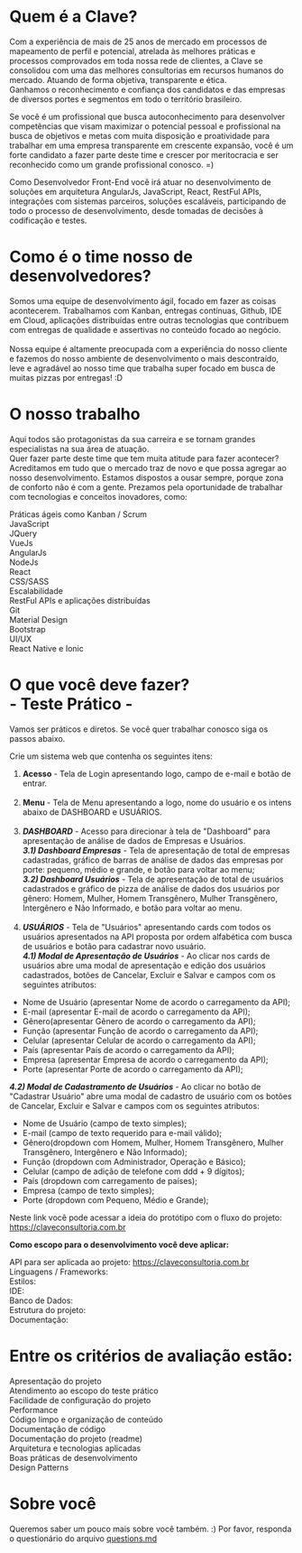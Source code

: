 # Quem é a Clave?
Com a experiência de mais de 25 anos de mercado em processos de mapeamento de perfil e potencial, atrelada às melhores práticas e processos comprovados em toda nossa rede de clientes, a Clave se consolidou com uma das melhores consultorias em recursos humanos do mercado. Atuando de forma objetiva, transparente e ética. <br>
Ganhamos o reconhecimento e confiança dos candidatos e das empresas de diversos portes e segmentos em todo o território brasileiro.

Se você é um profissional que busca autoconhecimento para desenvolver competências que visam maximizar o potencial pessoal e profissional na busca de objetivos e metas com muita disposição e proatividade para trabalhar em uma empresa transparente em crescente expansão, você é um forte candidato a fazer parte deste time e crescer por meritocracia e ser reconhecido como um grande profissional conosco. =)

Como Desenvolvedor Front-End você irá atuar no desenvolvimento de soluções em arquitetura AngularJs, JavaScript, React, RestFul APIs, integrações com sistemas parceiros, soluções escaláveis, participando de todo o processo de desenvolvimento, desde tomadas de decisões à codificação e testes.

# Como é o time nosso de desenvolvedores?
Somos uma equipe de desenvolvimento ágil, focado em fazer as coisas acontecerem. Trabalhamos com Kanban, entregas contínuas, Github, IDE em Cloud, aplicações distribuídas entre outras tecnologias que contribuem com entregas de qualidade e assertivas no conteúdo focado ao negócio.<br><br>
Nossa equipe é altamente preocupada com a experiência do nosso cliente e fazemos do nosso ambiente de desenvolvimento o mais descontraído, leve e agradável ao nosso time que trabalha super focado em busca de muitas pizzas por entregas! :D

# O nosso trabalho
Aqui todos são protagonistas da sua carreira e se tornam grandes especialistas na sua área de atuação. <br>
Quer fazer parte deste time que tem muita atitude para fazer acontecer? <br>
Acreditamos em tudo que o mercado traz de novo e que possa agregar ao nosso desenvolvimento. Estamos dispostos a ousar sempre, porque zona de conforto não é com a gente.
Prezamos pela oportunidade de trabalhar com tecnologias e conceitos inovadores, como:

Práticas ágeis como Kanban / Scrum<br>
JavaScript<br>
JQuery<br>
VueJs<br>
AngularJs<br>
NodeJs<br>
React<br>
CSS/SASS<br>
Escalabilidade<br>
RestFul APIs e aplicações distribuídas<br>
Git<br>
Material Design<br>
Bootstrap<br>
UI/UX<br>
React Native e Ionic<br>

# O que você deve fazer? <br>- Teste Prático -
Vamos ser práticos e diretos. Se você quer trabalhar conosco siga os passos abaixo.<br>

Crie um sistema web que contenha os seguintes itens:<br>

1) <b>Acesso</b> - Tela de Login apresentando logo, campo de e-mail e botão de entrar.<br><br>
2) <b>Menu</b> - Tela de Menu apresentando a logo, nome do usuário e os intens abaixo de DASHBOARD e USUÁRIOS.<br><br>
3) <b><i>DASHBOARD</i></b> - Acesso para direcionar à tela de "Dashboard" para apresentação de análise de dados de Empresas e Usuários.<br>
<b><i>3.1) Dashboard Empresas</i></b> - Tela de apresentação de total de empresas cadastradas, gráfico de barras de análise de dados das empresas por porte: pequeno, médio e grande, e botão para voltar ao menu; <br>
<b><i>3.2) Dashboard Usuários</i></b> - Tela de apresentação de total de usuários cadastrados e gráfico de pizza de análise de dados dos usuários por gênero: Homem, Mulher, Homem Transgênero, Mulher Transgênero, Intergênero e Não Informado, e botão para voltar ao menu.<br><br>
4) <b><i>USUÁRIOS</b></i> - Tela de "Usuários" apresentando cards com todos os usuários apresentados na API proposta por ordem alfabética com busca de usuários e botão para cadastrar novo usuário.<br>
<b><i>4.1) Modal de Apresentação de Usuários</i></b> - Ao clicar nos cards de usuários abre uma modal de apresentação e edição dos usuários cadastrados, botões de Cancelar, Excluir e Salvar e campos com os seguintes atributos: <br>
- Nome de Usuário (apresentar Nome de acordo o carregamento da API);<br>
- E-mail (apresentar E-mail de acordo o carregamento da API);<br>
- Gênero(apresentar Gênero de acordo o carregamento da API);<br>
- Função (apresentar Função de acordo o carregamento da API);<br>
- Celular (apresentar Celular de acordo o carregamento da API);<br> 
- País (apresentar País de acordo o carregamento da API);<br>
- Empresa (apresentar Empresa de acordo o carregamento da API);<br>
- Porte (apresentar Porte de acordo o carregamento da API);<br>

<b><i>4.2) Modal de Cadastramento de Usuários</i></b> - Ao clicar no botão de "Cadastrar Usuário" abre uma modal de cadastro de usuário com os botões de Cancelar, Excluir e Salvar e campos com os seguintes atributos: <br>
- Nome de Usuário (campo de texto simples);<br>
- E-mail (campo de texto requerido para e-mail válido);<br>
- Gênero(dropdown com Homem, Mulher, Homem Transgênero, Mulher Transgênero, Intergênero e Não Informado);<br>
- Função (dropdown com Administrador, Operação e Básico);<br>
- Celular (campo de adição de telefone com ddd + 9 dígitos);<br> 
- País (dropdown com carregamento de países);<br>
- Empresa (campo de texto simples);<br>
- Porte (dropdown com Pequeno, Médio e Grande);<br>

Neste link você pode acessar a ideia do protótipo com o fluxo do projeto: https://claveconsultoria.com.br

<b>Como escopo para o desenvolvimento você deve aplicar:</b>

API para ser aplicada ao projeto: https://claveconsultoria.com.br<br>
Linguagens / Frameworks: <br>
Estilos: <br>
IDE: <br>
Banco de Dados:<br>
Estrutura do projeto: <br>
Documentação: <br>

# Entre os critérios de avaliação estão:

Apresentação do projeto<br>
Atendimento ao escopo do teste prático<br>
Facilidade de configuração do projeto<br>
Performance<br>
Código limpo e organização de conteúdo<br>
Documentação de código<br>
Documentação do projeto (readme)<br>
Arquitetura e tecnologias aplicadas<br>
Boas práticas de desenvolvimento<br>
Design Patterns<br>


# Sobre você
Queremos saber um pouco mais sobre você também. :) Por favor, responda o questionário do arquivo <a href="https://github.com/DesenvolvimentoClave/teste-pratico-front-end/blob/main/questions.md"> questions.md</a>

